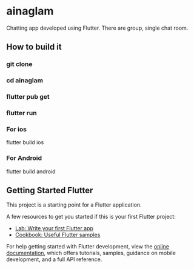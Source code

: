 # ainaglam

Chatting app developed using Flutter.
There are group, single chat room. 

## How to build it

### git clone
### cd ainaglam
### flutter pub get
### flutter run
### For ios
 flutter build ios
### For Android
 flutter build android

## Getting Started  Flutter

This project is a starting point for a Flutter application.

A few resources to get you started if this is your first Flutter project:

- [Lab: Write your first Flutter app](https://docs.flutter.dev/get-started/codelab)
- [Cookbook: Useful Flutter samples](https://docs.flutter.dev/cookbook)

For help getting started with Flutter development, view the
[online documentation](https://docs.flutter.dev/), which offers tutorials,
samples, guidance on mobile development, and a full API reference.
